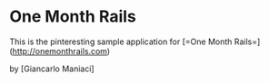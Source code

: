 # One Month Rails

This is the pinteresting sample application for
[=One Month Rails=] (http://onemonthrails.com)

by [Giancarlo Maniaci]